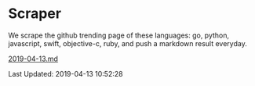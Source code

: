 # Scraper

We scrape the github trending page of these languages: go, python, javascript, swift, objective-c, ruby, and push a markdown result everyday.

[2019-04-13.md](https://github.com/henson/Scraper/blob/master/2019-04-13.md)

Last Updated: 2019-04-13 10:52:28